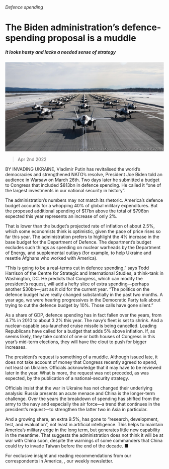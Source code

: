 ###### Defence spending

# The Biden administration’s defence-spending proposal is a muddle 

##### It looks hasty and lacks a needed sense of strategy 

![image](images/20220402_usp502.jpg) 

> Apr 2nd 2022 

BY INVADING UKRAINE, Vladimir Putin has revitalised the world’s democracies and strengthened NATO’s resolve, President Joe Biden told an audience in Warsaw on March 26th. Two days later he submitted a budget to Congress that included $813bn in defence spending. He called it “one of the largest investments in our national security in history”.

The administration’s numbers may not match its rhetoric. America’s defence budget accounts for a whopping 40% of global military expenditures. But the proposed additional spending of $17bn above the total of $796bn expected this year represents an increase of only 2%.


That is lower than the budget’s projected rate of inflation of about 2.5%, which some economists think is optimistic, given the pace of price rises so far this year. The administration prefers to highlight the 4% increase in the base budget for the Department of Defence. The department’s budget excludes such things as spending on nuclear warheads by the Department of Energy, and supplemental outlays (for example, to help Ukraine and resettle Afghans who worked with America).

“This is going to be a real-terms cut in defence spending,” says Todd Harrison of the Centre for Strategic and International Studies, a think-tank in Washington, DC. He predicts that Congress, which can modify the president’s request, will add a hefty slice of extra spending—perhaps another $30bn—just as it did for the current year. “The politics on the defence budget have really changed substantially in the past two months. A year ago, we were hearing progressives in the Democratic Party talk about trying to cut the defence budget by 10%. Those calls have gone silent.”

As a share of GDP, defence spending has in fact fallen over the years, from 4.7% in 2010 to about 3.2% this year. The navy’s fleet is set to shrink. And a nuclear-capable sea-launched cruise missile is being cancelled. Leading Republicans have called for a budget that adds 5% above inflation. If, as seems likely, they take control of one or both houses of Congress in this year’s mid-term elections, they will have the clout to push for bigger increases.

The president’s request is something of a muddle. Although issued late, it does not take account of money that Congress recently agreed to spend, not least on Ukraine. Officials acknowledge that it may have to be reviewed later in the year. What is more, the request was not preceded, as was expected, by the publication of a national-security strategy.

Officials insist that the war in Ukraine has not changed their underlying analysis: Russia presents an acute menace and China is the longer-term challenge. Over the years the breakdown of spending has shifted from the army to the navy and especially the air force—a trend that continues in the president’s request—to strengthen the latter two in Asia in particular.

And a growing share, an extra 9.5%, has gone to “research, development, test, and evaluation”, not least in artificial intelligence. This helps to maintain America’s military edge in the long term, but generates little new capability in the meantime. That suggests the administration does not think it will be at war with China soon, despite the warnings of some commanders that China could try to invade Taiwan before the end of the decade. ■

For exclusive insight and reading recommendations from our correspondents in America, , our weekly newsletter.

